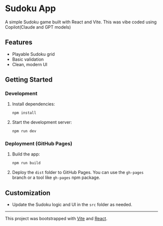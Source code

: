 # Sudoku App

A simple Sudoku game built with React and Vite. This was vibe coded using Copilot(Claude and GPT models)

## Features

- Playable Sudoku grid
- Basic validation
- Clean, modern UI

## Getting Started

### Development

1. Install dependencies:

   ```sh
   npm install
   ```

2. Start the development server:

   ```sh
   npm run dev
   ```

### Deployment (GitHub Pages)

1. Build the app:

   ```sh
   npm run build
   ```

2. Deploy the `dist` folder to GitHub Pages. You can use the `gh-pages` branch or a tool like `gh-pages` npm package.

## Customization

- Update the Sudoku logic and UI in the `src` folder as needed.

---

This project was bootstrapped with [Vite](https://vitejs.dev/) and [React](https://react.dev/).
